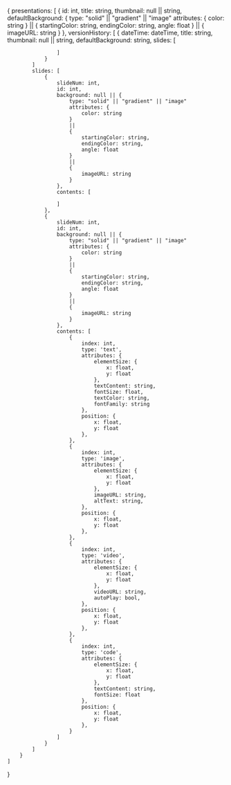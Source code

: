 {
    presentations: [
        {
            id: int,
            title: string,
            thumbnail: null || string,
            defaultBackground: {
                type: "solid" || "gradient" || "image"
                attributes: {
                    color: string
                }
                ||
                {
                    startingColor: string,
                    endingColor: string,
                    angle: float
                }
                ||
                {
                    imageURL: string
                }
            },
            versionHistory: [
                {
                    dateTime: dateTime,
                    title: string,
                    thumbnail: null || string,
                    defaultBackground: string,
                    slides: [

                    ]
                }
            ]
            slides: [
                {
                    slideNum: int,
                    id: int,
                    background: null || {
                        type: "solid" || "gradient" || "image"
                        attributes: {
                            color: string
                        }
                        ||
                        {
                            startingColor: string,
                            endingColor: string,
                            angle: float
                        }
                        ||
                        {
                            imageURL: string
                        }
                    },
                    contents: [

                    ]
                },
                {
                    slideNum: int,
                    id: int,
                    background: null || {
                        type: "solid" || "gradient" || "image"
                        attributes: {
                            color: string
                        }
                        ||
                        {
                            startingColor: string,
                            endingColor: string,
                            angle: float
                        }
                        ||
                        {
                            imageURL: string
                        }
                    },
                    contents: [
                        {
                            index: int,
                            type: 'text',
                            attributes: {
                                elementSize: {
                                    x: float,
                                    y: float
                                },
                                textContent: string,
                                fontSize: float,
                                textColor: string,
                                fontFamily: string
                            },
                            position: {
                                x: float,
                                y: float
                            },
                        },
                        {
                            index: int,
                            type: 'image',
                            attributes: {
                                elementSize: {
                                    x: float,
                                    y: float
                                },
                                imageURL: string,
                                altText: string,
                            },
                            position: {
                                x: float,
                                y: float
                            },
                        },
                        {
                            index: int,
                            type: 'video',
                            attributes: {
                                elementSize: {
                                    x: float,
                                    y: float
                                },
                                videoURL: string,
                                autoPlay: bool,
                            },
                            position: {
                                x: float,
                                y: float
                            },
                        },
                        {
                            index: int,
                            type: 'code',
                            attributes: {
                                elementSize: {
                                    x: float,
                                    y: float
                                },
                                textContent: string,
                                fontSize: float
                            },
                            position: {
                                x: float,
                                y: float
                            },
                        }
                    ]
                }
            ]
        }
    ]
}